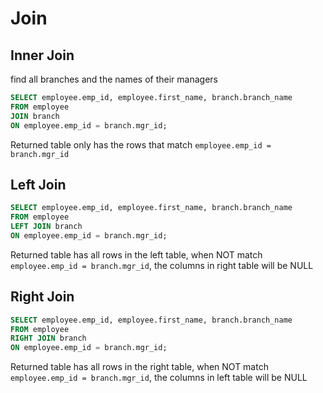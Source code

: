 # Join

## Inner Join
find all branches and the names of their managers
```sql
SELECT employee.emp_id, employee.first_name, branch.branch_name
FROM employee
JOIN branch
ON employee.emp_id = branch.mgr_id;
```
Returned table only has the rows that match `employee.emp_id = branch.mgr_id`

## Left Join
```sql
SELECT employee.emp_id, employee.first_name, branch.branch_name
FROM employee
LEFT JOIN branch
ON employee.emp_id = branch.mgr_id;
```
Returned table has all rows in the left table,
when NOT match `employee.emp_id = branch.mgr_id`, the columns in right table will be NULL

## Right Join
```sql
SELECT employee.emp_id, employee.first_name, branch.branch_name
FROM employee
RIGHT JOIN branch
ON employee.emp_id = branch.mgr_id;
```
Returned table has all rows in the right table,
when NOT match `employee.emp_id = branch.mgr_id`, the columns in left table will be NULL